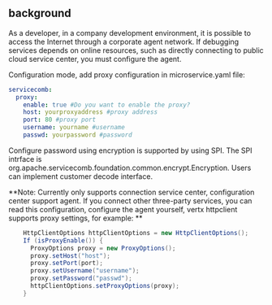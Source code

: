 ## background

As a developer, in a company development environment, it is possible to access the Internet through a corporate agent network. If debugging services depends on online resources, such as directly connecting to public cloud service center, you must configure the agent.

Configuration mode, add proxy configuration in microservice.yaml file:

```yaml
servicecomb:
  proxy:
    enable: true #Do you want to enable the proxy?
    host: yourproxyaddress #proxy address
    port: 80 #proxy port
    username: yourname #username
    passwd: yourpassword #password
```

Configure password using encryption is supported by using SPI. The SPI intrface is org.apache.servicecomb.foundation.common.encrypt.Encryption. Users can implement customer decode interface.

**Note: Currently only supports connection service center, configuration center support agent. If you connect other three-party services, you can read this configuration, configure the agent yourself, vertx httpclient supports proxy settings, for example: **

```java
    HttpClientOptions httpClientOptions = new HttpClientOptions();
    If (isProxyEnable()) {
      ProxyOptions proxy = new ProxyOptions();
      proxy.setHost("host");
      proxy.setPort(port);
      proxy.setUsername("username");
      proxy.setPassword("passwd");
      httpClientOptions.setProxyOptions(proxy);
    }
```
